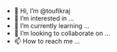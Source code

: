 - 👋 Hi, I’m @toufikraj
- 👀 I’m interested in ...
- 🌱 I’m currently learning ...
- 💞️ I’m looking to collaborate on ...
- 📫 How to reach me ...

<!---
toufikraj/toufikraj is a ✨ special ✨ repository because its `README.md` (this file) appears on your GitHub profile.
You can click the Preview link to take a look at your changes.
--->
